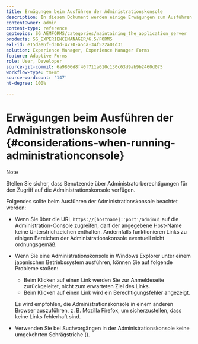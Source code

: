 ```yaml
---
title: Erwägungen beim Ausführen der Administrationskonsole
description: In diesem Dokument werden einige Erwägungen zum Ausführen der Administrationskonsole aufgeführt.
contentOwner: admin
content-type: reference
geptopics: SG_AEMFORMS/categories/maintaining_the_application_server
products: SG_EXPERIENCEMANAGER/6.5/FORMS
exl-id: e15dae6f-d30d-4770-a5ca-34f522a01d31
solution: Experience Manager, Experience Manager Forms
feature: Adaptive Forms
role: User, Developer
source-git-commit: 6a9806d8f40f711a610c130c63d9ab9b2460d075
workflow-type: tm+mt
source-wordcount: '147'
ht-degree: 100%

---
```


# Erwägungen beim Ausführen der Administrationskonsole {#considerations-when-running-administrationconsole}

>[!NOTE]
> 
> Stellen Sie sicher, dass Benutzende über Administratorberechtigungen für den Zugriff auf die Administrationskonsole verfügen.

Folgendes sollte beim Ausführen der Administrationskonsole beachtet werden:

* Wenn Sie über die URL `https://[hostname]:'port'/adminui` auf die Administration-Console zugreifen, darf der angegebene Host-Name keine Unterstrichzeichen enthalten. Andernfalls funktionieren Links zu einigen Bereichen der Administrationskonsole eventuell nicht ordnungsgemäß.
* Wenn Sie eine Administrationskonsole in Windows Explorer unter einem japanischen Betriebssystem ausführen, können Sie auf folgende Probleme stoßen:

   * Beim Klicken auf einen Link werden Sie zur Anmeldeseite zurückgeleitet, nicht zum erwarteten Ziel des Links.
   * Beim Klicken auf einen Link wird ein Berechtigungsfehler angezeigt.

  Es wird empfohlen, die Administrationskonsole in einem anderen Browser auszuführen, z. B. Mozilla Firefox, um sicherzustellen, dass keine Links fehlerhaft sind.

* Verwenden Sie bei Suchvorgängen in der Administrationskonsole keine umgekehrten Schrägstriche (\).
